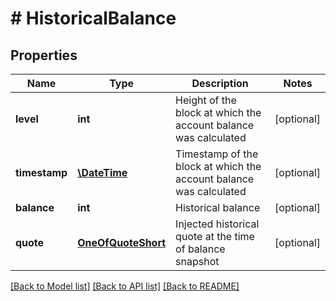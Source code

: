# # HistoricalBalance

## Properties

Name | Type | Description | Notes
------------ | ------------- | ------------- | -------------
**level** | **int** | Height of the block at which the account balance was calculated | [optional]
**timestamp** | [**\DateTime**](\DateTime.md) | Timestamp of the block at which the account balance was calculated | [optional]
**balance** | **int** | Historical balance | [optional]
**quote** | [**OneOfQuoteShort**](OneOfQuoteShort.md) | Injected historical quote at the time of balance snapshot | [optional]

[[Back to Model list]](../../README.md#models) [[Back to API list]](../../README.md#endpoints) [[Back to README]](../../README.md)
